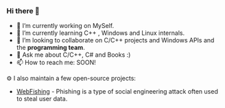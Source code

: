### Hi there 👋

- 🔭 I’m currently working on MySelf.
- 🌱 I’m currently learning C++ , Windows and Linux internals.
- 👯 I’m looking to collaborate on C/C++ projects and Windows APIs and the **programming team**.
- 💬 Ask me about C/C++, C# and Books :)
- 📫 How to reach me: SOON!


⚙️ I also maintain a few open-source projects: 

- [WebFishing](https://github.com/CheraghiMilad/WebFishing) - Phishing is a type of social engineering attack often used to steal user data.
